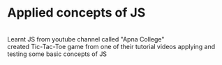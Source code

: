 # Applied concepts of JS
<br>
Learnt JS from youtube channel called "Apna College"<br>
created Tic-Tac-Toe game from one of their tutorial videos applying and testing some basic concepts of JS